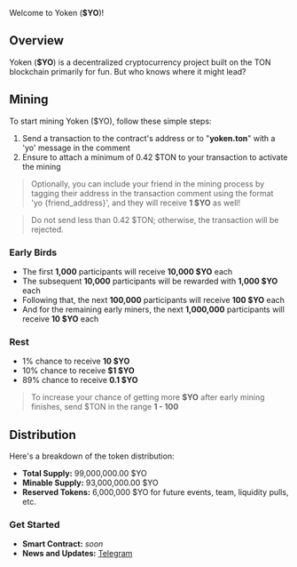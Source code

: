 Welcome to Yoken (**$YO**)!

## Overview

Yoken (**$YO**) is a decentralized cryptocurrency project built on the TON blockchain primarily for fun. But who knows where it might lead?

## Mining

To start mining Yoken ($YO), follow these simple steps:

1. Send a transaction to the contract's address or to "**yoken.ton**" with a 'yo' message in the comment
2. Ensure to attach a minimum of 0.42 $TON to your transaction to activate the mining

> Optionally, you can include your friend in the mining process by tagging their address in the transaction comment using the format 'yo&nbsp;{friend_address}', and they will receive **1 $YO** as well!

> Do not send less than 0.42 $TON; otherwise, the transaction will be rejected.

### Early Birds

- The first **1,000** participants will receive **10,000 $YO** each
- The subsequent **10,000** participants will be rewarded with **1,000 $YO** each
- Following that, the next **100,000** participants will receive **100 $YO** each
- And for the remaining early miners, the next **1,000,000** participants will receive **10 $YO** each

### Rest

- 1% chance to receive **10 $YO**
- 10% chance to receive **$1 $YO**
- 89% chance to receive **0.1 $YO**

> To increase your chance of getting more **$YO** after early mining finishes, send $TON in the range **1 - 100**

## Distribution

Here's a breakdown of the token distribution:

- **Total Supply:** 99,000,000.00 $YO
- **Minable Supply:** 93,000,000.00 $YO
- **Reserved Tokens:** 6,000,000 $YO for future events, team, liquidity pulls, etc.

### Get Started

- **Smart Contract:** *soon*
- **News and Updates:** [Telegram](https://t.me/yoken42)
